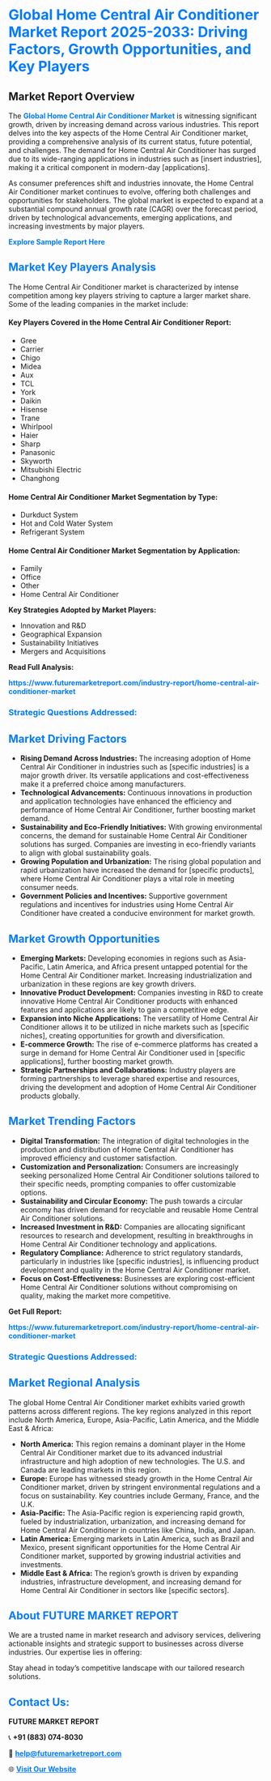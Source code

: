 <h1 style="color: #007BFF;">Global Home Central Air Conditioner Market Report 2025-2033: Driving Factors, Growth Opportunities, and Key Players</h1>

<section id="overview">
<h2>Market Report Overview</h2>
<p>The <a href="https://www.futuremarketreport.com/industry-report/home-central-air-conditioner-market" style="color: #007BFF; text-decoration: none;"><strong>Global Home Central Air Conditioner Market</strong></a> is witnessing significant growth, driven by increasing demand across various industries. This report delves into the key aspects of the Home Central Air Conditioner market, providing a comprehensive analysis of its current status, future potential, and challenges. The demand for Home Central Air Conditioner has surged due to its wide-ranging applications in industries such as [insert industries], making it a critical component in modern-day [applications].</p>
<p>As consumer preferences shift and industries innovate, the Home Central Air Conditioner market continues to evolve, offering both challenges and opportunities for stakeholders. The global market is expected to expand at a substantial compound annual growth rate (CAGR) over the forecast period, driven by technological advancements, emerging applications, and increasing investments by major players.</p>
</section>

<section id="overview">
<p><a href="https://www.futuremarketreport.com/request-sample/reportId=124300" style="color: #007BFF; text-decoration: none;"><strong>Explore Sample Report Here</strong></a></p>
</section>

<section id="key-players">
<h2 style="color: #007BFF;">Market Key Players Analysis</h2>
<p>The Home Central Air Conditioner market is characterized by intense competition among key players striving to capture a larger market share. Some of the leading companies in the market include:</p>
<h4>Key Players Covered in the Home Central Air Conditioner Report:</h4>
<ul><li>Gree</li><li>Carrier</li><li>Chigo</li><li>Midea</li><li>Aux</li><li>TCL</li><li>York</li><li>Daikin</li><li>Hisense</li><li>Trane</li><li>Whirlpool</li><li>Haier</li><li>Sharp</li><li>Panasonic</li><li>Skyworth</li><li>Mitsubishi Electric</li><li>Changhong</li></ul>
<h4>Home Central Air Conditioner Market Segmentation by Type:</h4>
<ul><li>Durkduct System</li><li>Hot and Cold Water System</li><li>Refrigerant System</li></ul>

<h4>Home Central Air Conditioner Market Segmentation by Application:</h4>
<ul><li>Family</li><li>Office</li><li>Other</li><li>Home Central Air Conditioner</li></ul>
<p><strong>Key Strategies Adopted by Market Players:</strong></p>
<ul>
<li>Innovation and R&D</li>
<li>Geographical Expansion</li>
<li>Sustainability Initiatives</li>
<li>Mergers and Acquisitions</li>
</ul>
</section>

<section>
<p><strong>Read Full Analysis: </strong></p><a href="https://www.futuremarketreport.com/industry-report/home-central-air-conditioner-market" style="color: #007BFF; text-decoration: none;"><strong>https://www.futuremarketreport.com/industry-report/home-central-air-conditioner-market</strong></a>
<h3 style="color: #007BFF;">Strategic Questions Addressed:</h3>
</section>

<section id="driving-factors">
<h2 style="color: #007BFF;">Market Driving Factors</h2>
<ul>
<li><strong>Rising Demand Across Industries:</strong> The increasing adoption of Home Central Air Conditioner in industries such as [specific industries] is a major growth driver. Its versatile applications and cost-effectiveness make it a preferred choice among manufacturers.</li>
<li><strong>Technological Advancements:</strong> Continuous innovations in production and application technologies have enhanced the efficiency and performance of Home Central Air Conditioner, further boosting market demand.</li>
<li><strong>Sustainability and Eco-Friendly Initiatives:</strong> With growing environmental concerns, the demand for sustainable Home Central Air Conditioner solutions has surged. Companies are investing in eco-friendly variants to align with global sustainability goals.</li>
<li><strong>Growing Population and Urbanization:</strong> The rising global population and rapid urbanization have increased the demand for [specific products], where Home Central Air Conditioner plays a vital role in meeting consumer needs.</li>
<li><strong>Government Policies and Incentives:</strong> Supportive government regulations and incentives for industries using Home Central Air Conditioner have created a conducive environment for market growth.</li>
</ul>
</section>

<section id="growth-opportunities">
<h2 style="color: #007BFF;">Market Growth Opportunities</h2>
<ul>
<li><strong>Emerging Markets:</strong> Developing economies in regions such as Asia-Pacific, Latin America, and Africa present untapped potential for the Home Central Air Conditioner market. Increasing industrialization and urbanization in these regions are key growth drivers.</li>
<li><strong>Innovative Product Development:</strong> Companies investing in R&D to create innovative Home Central Air Conditioner products with enhanced features and applications are likely to gain a competitive edge.</li>
<li><strong>Expansion into Niche Applications:</strong> The versatility of Home Central Air Conditioner allows it to be utilized in niche markets such as [specific niches], creating opportunities for growth and diversification.</li>
<li><strong>E-commerce Growth:</strong> The rise of e-commerce platforms has created a surge in demand for Home Central Air Conditioner used in [specific applications], further boosting market growth.</li>
<li><strong>Strategic Partnerships and Collaborations:</strong> Industry players are forming partnerships to leverage shared expertise and resources, driving the development and adoption of Home Central Air Conditioner products globally.</li>
</ul>
</section>

<section id="trending-factors">
<h2 style="color: #007BFF;">Market Trending Factors</h2>
<ul>
<li><strong>Digital Transformation:</strong> The integration of digital technologies in the production and distribution of Home Central Air Conditioner has improved efficiency and customer satisfaction.</li>
<li><strong>Customization and Personalization:</strong> Consumers are increasingly seeking personalized Home Central Air Conditioner solutions tailored to their specific needs, prompting companies to offer customizable options.</li>
<li><strong>Sustainability and Circular Economy:</strong> The push towards a circular economy has driven demand for recyclable and reusable Home Central Air Conditioner solutions.</li>
<li><strong>Increased Investment in R&D:</strong> Companies are allocating significant resources to research and development, resulting in breakthroughs in Home Central Air Conditioner technology and applications.</li>
<li><strong>Regulatory Compliance:</strong> Adherence to strict regulatory standards, particularly in industries like [specific industries], is influencing product development and quality in the Home Central Air Conditioner market.</li>
<li><strong>Focus on Cost-Effectiveness:</strong> Businesses are exploring cost-efficient Home Central Air Conditioner solutions without compromising on quality, making the market more competitive.</li>
</ul>
</section>

<section>
<p><strong>Get Full Report: </strong></p><a href="https://www.futuremarketreport.com/industry-report/home-central-air-conditioner-market" style="color: #007BFF; text-decoration: none;"><strong>https://www.futuremarketreport.com/industry-report/home-central-air-conditioner-market</strong></a>
<h3 style="color: #007BFF;">Strategic Questions Addressed:</h3>
</section>


<section id="regional-analysis">
<h2 style="color: #007BFF;">Market Regional Analysis</h2>
<p>The global Home Central Air Conditioner market exhibits varied growth patterns across different regions. The key regions analyzed in this report include North America, Europe, Asia-Pacific, Latin America, and the Middle East & Africa:</p>
<ul>
<li><strong>North America:</strong> This region remains a dominant player in the Home Central Air Conditioner market due to its advanced industrial infrastructure and high adoption of new technologies. The U.S. and Canada are leading markets in this region.</li>
<li><strong>Europe:</strong> Europe has witnessed steady growth in the Home Central Air Conditioner market, driven by stringent environmental regulations and a focus on sustainability. Key countries include Germany, France, and the U.K.</li>
<li><strong>Asia-Pacific:</strong> The Asia-Pacific region is experiencing rapid growth, fueled by industrialization, urbanization, and increasing demand for Home Central Air Conditioner in countries like China, India, and Japan.</li>
<li><strong>Latin America:</strong> Emerging markets in Latin America, such as Brazil and Mexico, present significant opportunities for the Home Central Air Conditioner market, supported by growing industrial activities and investments.</li>
<li><strong>Middle East & Africa:</strong> The region’s growth is driven by expanding industries, infrastructure development, and increasing demand for Home Central Air Conditioner in sectors like [specific sectors].</li>
</ul>
</section>

<footer>
<h2 style="color: #007BFF;">About FUTURE MARKET REPORT</h2>
<p>We are a trusted name in market research and advisory services, delivering actionable insights and strategic support to businesses across diverse industries. Our expertise lies in offering:</p>

<p>Stay ahead in today’s competitive landscape with our tailored research solutions.</p>

<h2 style="color: #007BFF;">Contact Us:</h2>
<p><strong>FUTURE MARKET REPORT</strong></p>
<p>📞 <strong>+91 (883) 074-8030</strong></p>
<p>📧 <strong><a href="mailto:help@futuremarketreport.com" style="color: #007BFF;">help@futuremarketreport.com</a></strong></p>
<p>🌐 <strong><a href="https://www.futuremarketreport.com/" style="color: #007BFF;">Visit Our Website</a></strong></p>
</footer>